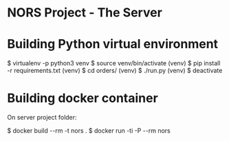 # NORS Project - The Server #

# Building Python virtual environment #

$ virtualenv -p python3 venv
$ source venv/bin/activate
(venv) $ pip install -r requirements.txt
(venv) $ cd orders/
(venv) $ ./run.py
(venv) $ deactivate

# Building docker container #

On server project folder:

$ docker build --rm -t nors .
$ docker run -ti -P --rm nors



